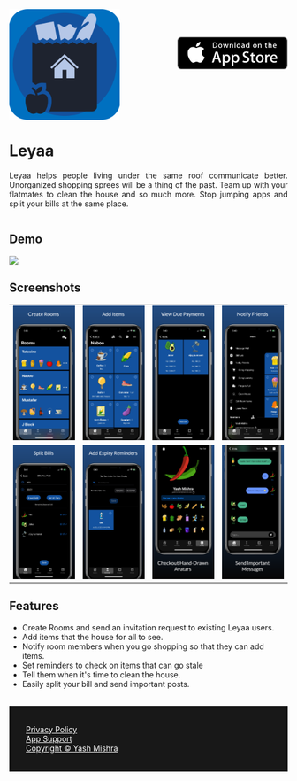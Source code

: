 

<div style="display: inline;">

<img src="https://github.com/yashmishra12/Leyaa/blob/main/assets/icon.png?raw=true" width="200" style="float:left" > 


<a href = "https://apps.apple.com/us/app/leyaa/id1633689299">

<img src="https://github.com/yashmishra12/Leyaa/blob/main/assets/downloadOnAppStore.png?raw=true" width="200" style="float:right; padding-top: 50px;"  > 

</a>

</div>

<div style="display: inline-block;">

<h1>Leyaa</h1>
<p style="text-align: justify;">
Leyaa helps people living under the same roof communicate better. Unorganized shopping sprees will be a thing of the past. Team up with your flatmates to clean the house and so much more. Stop jumping apps and split your bills at the same place.
<p>
</div>

<h2>Demo</h2>

<p style="text-align:center">
<img src="https://github.com/yashmishra12/Leyaa/blob/main/assets/video.gif?raw=true" style="display:block; margin-left: auto; margin-right: auto;"> 
</p>

<h2>Screenshots</h2>


<table style = "margin-left: auto; margin-right auto;">
  <tr>
    <td><img src="https://github.com/yashmishra12/Leyaa/blob/main/assets/screen_1.png?raw=true" >  </td>
    <td><img src="https://github.com/yashmishra12/Leyaa/blob/main/assets/screen_2.png?raw=true" >  </td>
    <td><img src="https://github.com/yashmishra12/Leyaa/blob/main/assets/screen_3.png?raw=true" >  </td>
    <td><img src="https://github.com/yashmishra12/Leyaa/blob/main/assets/screen_4.png?raw=true" >  </td>
  </tr>
  
  <tr>
    <td><img src="https://github.com/yashmishra12/Leyaa/blob/main/assets/screen_5.png?raw=true" >  </td>
    <td><img src="https://github.com/yashmishra12/Leyaa/blob/main/assets/screen_6.png?raw=true" >  </td>
    <td><img src="https://github.com/yashmishra12/Leyaa/blob/main/assets/screen_7.png?raw=true" >  </td>
    <td><img src="https://github.com/yashmishra12/Leyaa/blob/main/assets/screen_8.png?raw=true">  </td>
  </tr>
  
 </table>

<h2>Features</h2>

- Create Rooms and send an invitation request to existing Leyaa users.
- Add items that the house for all to see.
- Notify room members when you go shopping so that they can add items.
- Set reminders to check on items that can go stale
- Tell them when it's time to clean the house.
- Easily split your bill and send important posts.
  <br />  <br />

<div style="display: inline; padding-top: 20px;">
<footer style="background-color: #181818; padding: 20px">

  <a href="https://htmlpreview.github.io/?https://github.com/yashmishra12/Leyaa/blob/main/PrivacyPolicy.html" style="color:white; padding: 10px;">Privacy Policy</a>
    <br />
  <a href="https://docs.google.com/forms/d/e/1FAIpQLScu8qcUppE9WREnJJC-b05zrHe5wn72ue7JfFvDKT09BJ4pEg/viewform" style="color:white; padding: 10px;">App Support</a>
  <br />
   <a href="https://github.com/yashmishra12" style="color:white; padding: 10px; padding-left: 10px;">Copyright © Yash Mishra </a>
 
</footer>
</div>

